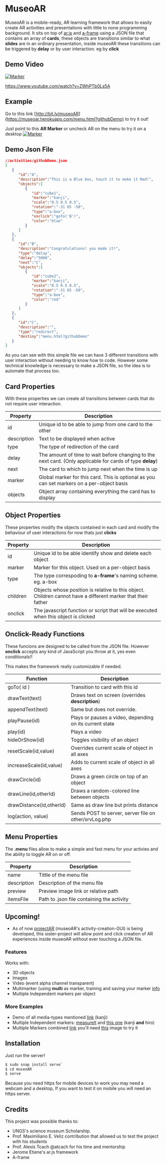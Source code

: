 # MuseoAR

MuseoAR is a mobile-ready, AR learning framework that allows to easily create AR activities and presentations with little to none programming background. It sits on top of [ar.js](https://github.com/jeromeetienne/AR.js) and [a-frame](https://aframe.io/) using a JSON file that contains an array of **cards**, these objects are transitions similar to what **slides** are in an ordinary presentation, inside museoAR these transitions can be triggered by **delay** or by user interaction. eg by **click**

  
## Demo Video
 [![Marker](https://user-images.githubusercontent.com/15642727/53751235-9d7af200-3e8a-11e9-972e-c66ab2fe5afe.gif)](https://www.youtube.com/watch?v=ZWhPTb0Ls5A)
 
 https://www.youtube.com/watch?v=ZWhPTb0Ls5A

## Example 
Go to this link [http://bit.ly/museoAR](https://museoar.herokuapp.com/menu.html?githubDemo) to try it out!

Just point to this **AR Marker** or uncheck AR on the menu to try it on a desktop
[![Marker](https://stemkoski.github.io/AR-Examples/markers/kanji.png)]()

## Demo Json File

```JSON
//activities/githubDemo.json
[
   {
      "id":"A",
      "description":"This is a Blue box, touch it to make it Red!",
      "objects":[
         {
            "id":"cube1",
            "marker":"kanji",
            "scale":"0.5 0.5 0.5",
            "rotation":"-31 65 -50",
            "type":"a-box",
            "onclick":"goTo('B')",
            "color":"blue"
         }
      ]
   },
   {
      "id":"B",
      "description":"Congratulations! you made it!",
      "type":"delay",
      "delay":"5000",
      "next":"C",
      "objects":[
         {
            "id":"cube2",
            "marker":"kanji",
            "scale":"0.5 0.5 0.5",
            "rotation":"-31 65 -50",
            "type":"a-box",
            "color":"red"
         }
      ]
   },
   {
      "id":"C",
      "description":"",
      "type":"redirect",
      "destiny":"menu.html?githubDemo"
   }
]
```
 As you can see with this simple file we can have 3 different transitions with user interaction without needing to know how to code. However some technical knowledge is necessary to make a JSON file, so the idea is to automate that process too.


## Card Properties
With these properties we can create all transitions between cards that do not require user interaction.

| Property | Description |
| ------ | ----------- |
| id | Unique id to be able to jump from one card to the other |
| description | Text to be displayed when active |
| type | The type of redirection of the card |
| delay | The amount of time to wait before changing to the next card. (Only applicable for cards of type **delay**) |
| next    | The card to which to jump next when the time is up |
| marker   | Global marker for this card. This is optional as you can set markers on a per-object basis |
| objects   | Object array containing everything the card has to display |


## Object Properties
These properties modify the objects contained in each card and modify the behaviour of user interactions for now thats just **clicks** 

| Property | Description |
| ------ | ----------- |
| id | Unique id to be able identify show and delete each object |
| marker   | Marker for this object. Used on a per-object basis |
| type | The type correspoding to **a-frame**'s naming scheme. eg. a-box |
| children | Objects whose position is relative to this object. Children cannot have a different marker that their father |
| onclick | The javascript function or script that will be executed when this object is clicked |

## Onclick-Ready Functions
These funcions are designed to be called from the JSON file. However **onclick** accepts any kind of JavaScript you throw at it, yes even conditionals!!

This makes the framework really customizable if needed.

| Function | Description |
| ------ | ----------- |
| goTo( id )   | Transition to card with this id  |
| drawText(text)| Draws text on screen (overrides **description**) |
| appendText(text)| Same but does not override. |
| playPause(id)| Plays or pauses a video, depending on its current state |
| play(id)| Plays a video|
| hideOrShow(id)| Toggles visibility of an object|
| resetScale(id,value)| Overrides current scale of object in all axes|
| increaseScale(id,value)| Adds to current scale of object in all axes|
| drawCircle(id)| Draws a green circle on top of an object|
| drawLine(id,otherId)| Draws a random-colored line between objects|
| drawDistance(id,otherId)| Same as draw line but prints distance|
| log(action, value)| Sends POST to server, server file on other/srvLog.php|

## Menu Properties
The **.menu** files allow to make a simple and fast menu for your activies and the ability to toggle AR on or off.


| Property | Description |
| ------ | ----------- |
| name | Tittle of the menu file |
| description | Description of the menu file |
| preview | Preview image link or relative path|
| itemsFile | Path to .json file containing the activity |

## Upcoming!

  - As of now [projectAR](https://gitlab.com/pedrogut/proyectAR) (museoAR's activity-creation-GUI) is being developed, this sister-project will allow point and click creation of AR experiences inside museoAR without ever touching a JSON file.
### Features
Works with:
- 3D objects
- Images
- Video (event alpha channel transparent)
- Multimarker (using **multi** as marker, training and saving your marker [info](https://github.com/agusalex/AR.jsAframeMultimarkerDemo)
- Multiple Independent markers per object

### More Examples
- Demo of all media-types mentioned [link](https://museoar.herokuapp.com/menu.html?demo) (kanji)
- Multiple Independent markers: [measureIt](https://museoar.herokuapp.com/menu.html?measureIt) and [this one](https://museoar.herokuapp.com/menu.html?actividad) (kanji **and** hiro)
- Multiple Markers combined [link](https://museoar.herokuapp.com/menu.html?multiMarker) you'll need [this](https://github.com/agusalex/museoAR/blob/master/other/demoARtoolkit.png?raw=true) image to try it 


## Installation
Just run the server!

```sh
$ sudo snap install serve`
$ cd museoAR
$ serve
```
Because you need https for mobile devices to work you may need a webcam and a desktop, If you want to test it on mobile you will need an https server.

## Credits
This project was possible thanks to:
- UNGS's science museum Scholarship.
- Prof. Maximiliano E. Veliz contribution that allowed us to test the project with his students
- Prof. Alexis Tcach @atcach for his time and mentorship
- Jerome Etiene's ar.js framework
- A-frame
